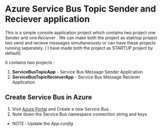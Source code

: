 # Azure Service Bus Topic Sender and Reciever application 
This is a simple console application project which contains two project one *Sender* and one *Reciever* . We can make both the project as statrtup project two send and recieve messages simultaneously or can have these projects running seperately.
( I have made both the project as STARTUP project by default).

It contains two projects : 
1. **ServiceBusTopicApp** - Service Bus Message Sender Application
2. **ServiceBusTopicRecieverApp** - Service Bus Message Reciever Application

## Create Service Bus in Azure

1.  Visit [Azure Portal](https://portal.azure.com/) and Create a new Service Bus .
2.  Note down the Service Bus namespace connection string and keys 

- NOTE : Update the *App.config* 


